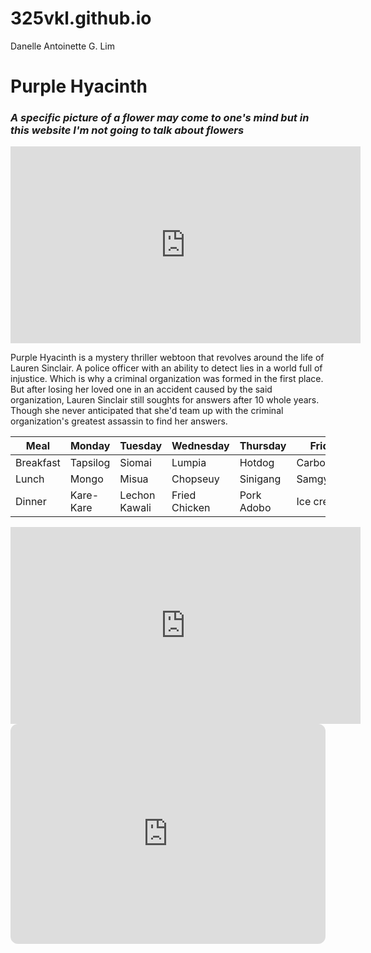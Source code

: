 # 325vkl.github.io
Danelle Antoinette G. Lim


# Purple Hyacinth
### *A specific picture of a flower may come to one's mind but in this website I'm not going to talk about flowers*

<iframe width="560" height="315" src="https://www.youtube.com/embed/gFncXg0zwuU" title="YouTube video player" frameborder="0" allow="accelerometer; autoplay; clipboard-write; encrypted-media; gyroscope; picture-in-picture; web-share" allowfullscreen></iframe>

Purple Hyacinth is a mystery thriller webtoon that revolves around the life of Lauren Sinclair. A police officer with an ability to detect lies in a world full of injustice. Which is why a criminal organization was formed in the first place. But after losing her loved one in an accident caused by the said organization, Lauren Sinclair still soughts for answers after 10 whole years. Though she never anticipated that she'd team up with the criminal organization's greatest assassin to find her answers.

| Meal | Monday | Tuesday | Wednesday | Thursday | Friday |
|------|--------| --------| ----------- |----------|--------|
| Breakfast | Tapsilog | Siomai | Lumpia | Hotdog | Carbonara|
| Lunch | Mongo | Misua | Chopseuy | Sinigang | Samgyupsal |
| Dinner | Kare-Kare | Lechon Kawali | Fried Chicken | Pork Adobo | Ice cream |


<iframe width="560" height="315" src="https://www.youtube.com/embed/04mfKJWDSzI" title="YouTube video player" frameborder="0" allow="accelerometer; autoplay; clipboard-write; encrypted-media; gyroscope; picture-in-picture; web-share" allowfullscreen></iframe>

<iframe style="border-radius:12px" src="https://open.spotify.com/embed/playlist/3KH7590lg9tt2dwthFFGBO?utm_source=generator" width="100%" height="352" frameBorder="0" allowfullscreen="" allow="autoplay; clipboard-write; encrypted-media; fullscreen; picture-in-picture" loading="lazy"></iframe>
